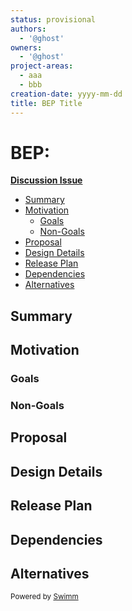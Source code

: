 ```yaml
---
status: provisional
authors:
  - '@ghost'
owners:
  - '@ghost'
project-areas:
  - aaa
  - bbb
creation-date: yyyy-mm-dd
title: BEP Title
---
```

<!-- **Note:** When your BEP is complete, all these pre-existing comments should be removed

When editing BEPs, aim for tightly-scoped, single-topic PRs to keep discussions focused. If you disagree with what is already in a document, open a new PR with suggested changes. -->

# BEP: <!-- Your short, descriptive title -->

<!-- Before merging the initial BEP PR, create a feature issue and update the below link. You can wait with this step until the BEP is ready to be merged. -->

[**Discussion Issue**](https://github.com/backstage/backstage/issues/NNNNN)

- [Summary](#summary)
- [Motivation](#motivation)
  - [Goals](#goals)
  - [Non-Goals](#non-goals)
- [Proposal](#proposal)
- [Design Details](#design-details)
- [Release Plan](#release-plan)
- [Dependencies](#dependencies)
- [Alternatives](#alternatives)

## Summary

<!-- The summary of the BEP is a few paragraphs long and give a high-level overview of the features to be implemented. It should be possible to read *only* the summary and understand what the BEP is proposing to accomplish and what impact it has for users. -->

## Motivation

<!-- This section is for explicitly listing the motivation, goals, and non-goals of this BEP. Describe why the change is important and the benefits to users. -->

### Goals

<!-- List the specific goals of the BEP. What is it trying to achieve? How will we know that this has succeeded? -->

### Non-Goals

<!-- What is out of scope for this BEP? Listing non-goals helps to focus discussion and make progress. -->

## Proposal

<!-- This is where we get down to the specifics of what the proposal actually is. This should have enough detail that reviewers can understand exactly what you're proposing, but should not include things like API designs or implementation. -->

## Design Details

<!-- This section should contain enough information that the specifics of your change are understandable. This may include API specs or even code snippets. If there's any ambiguity about HOW your proposal will be implemented, this is the place to discuss them. -->

## Release Plan

<!-- This section should describe the rollout process for any new features. It must take our version policies into account and plan for a phased rollout if this change affects any existing stable APIs.

If there is any particular feedback to be gathered during the rollout, this should be described here as well. -->

## Dependencies

<!-- List any dependencies that this work has on other BEPs or features. -->

## Alternatives

<!-- What other approaches did you consider, and why did you rule them out? These do not need to be as detailed as the proposal, but should include enough information to express the idea and why it was not acceptable. -->

<SwmMeta version="3.0.0"><sup>Powered by [Swimm](https://app.swimm.io/)</sup></SwmMeta>
